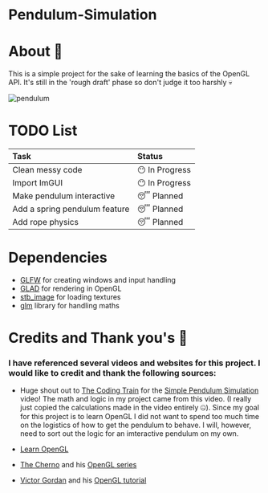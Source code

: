 # Pendulum-Simulation

# About :book:
This is a simple project for the sake of learning the basics of the OpenGL API.
It's still in the 'rough draft' phase so don't judge it too harshly :skull:

![pendulum](https://user-images.githubusercontent.com/23224890/125177651-5572e500-e192-11eb-9455-ef9d73480c9f.png)

# TODO List
|Task| Status|
|:---| :-----|
|Clean messy code|:no_mouth: In Progress|
|Import ImGUI|:no_mouth: In Progress|
|Make pendulum interactive|:sleeping: Planned|
|Add a spring pendulum feature|:sleeping: Planned|
|Add rope physics|:sleeping: Planned|

# Dependencies
- [GLFW](https://www.glfw.org/) for creating windows and input handling
- [GLAD](https://glad.dav1d.de/) for rendering in OpenGL
- [stb_image](https://github.com/nothings/stb/blob/master/stb_image.h) for loading textures
- [glm](https://github.com/g-truc/glm) library for handling maths

# Credits and Thank you's :star_struck:
### I have referenced several videos and websites for this project. I would like to credit and thank the following sources:

- Huge shout out to [The Coding Train](https://www.youtube.com/channel/UCvjgXvBlbQiydffZU7m1_aw) for the [Simple Pendulum Simulation](https://www.youtube.com/watch?v=NBWMtlbbOag) video!
The math and logic in my project came from this video. (I really just copied the calculations made in the video entirely :zipper_mouth_face:). Since my goal for this project is to 
learn OpenGL I did not want to spend too much time on the logistics of how to get the pendulum to behave. I will, however, need to sort out the logic for an imteractive pendulum on
my own.

- [Learn OpenGL](https://learnopengl.com/)
- [The Cherno](https://www.youtube.com/channel/UCQ-W1KE9EYfdxhL6S4twUNw) and his [OpenGL series](https://www.youtube.com/playlist?list=PLlrATfBNZ98foTJPJ_Ev03o2oq3-GGOS2)
- [Victor Gordan](https://www.youtube.com/channel/UC8WizezjQVClpWfdKMwtcmw) and his [OpenGL tutorial](https://www.youtube.com/playlist?list=PLPaoO-vpZnumdcb4tZc4x5Q-v7CkrQ6M-)


